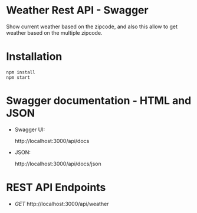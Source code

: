 Weather Rest API - Swagger
=====
Show current weather based on the zipcode, and also this allow to get weather based on the multiple zipcode.

Installation
============

    npm install
    npm start

Swagger documentation - HTML and JSON
===================================

* Swagger UI:
 
 
     http://localhost:3000/api/docs

* JSON: 


     http://localhost:3000/api/docs/json

REST API Endpoints
==================

* *GET* http://localhost:3000/api/weather
